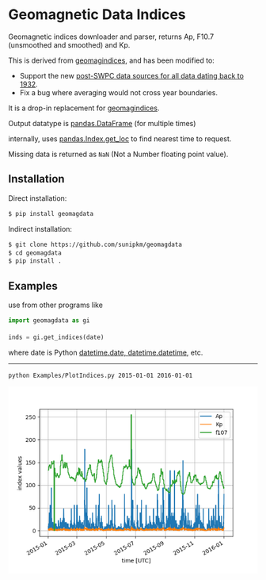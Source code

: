 # Geomagnetic Data Indices

Geomagnetic indices downloader and parser, returns Ap, F10.7 (unsmoothed and smoothed) and Kp.

This is derived from [geomagindices](https://pypi.org/project/geomagindices/), and has been modified to:

- Support the new [post-SWPC data sources for all data dating back to 1932](ftp://ftp.gfz-potsdam.de/pub/home/obs/Kp_ap_Ap_SN_F107/).
- Fix a bug where averaging would not cross year boundaries.

It is a drop-in replacement for [geomagindices](https://pypi.org/project/geomagindices/).

Output datatype is
[pandas.DataFrame](http://pandas.pydata.org/pandas-docs/stable/reference/frame.html)
(for multiple times)

internally, uses
[pandas.Index.get_loc](https://pandas.pydata.org/pandas-docs/stable/reference/api/pandas.Index.get_loc.html)
to find nearest time to request.

Missing data is returned as `NaN` (Not a Number floating point value).

## Installation
Direct installation:
```sh
$ pip install geomagdata
```

Indirect installation:
```sh
$ git clone https://github.com/sunipkm/geomagdata
$ cd geomagdata
$ pip install .
```

## Examples

use from other programs like

```python
import geomagdata as gi

inds = gi.get_indices(date)
```

where date is Python
[datetime.date, datetime.datetime](https://docs.python.org/3/library/datetime.html), etc.

---

```sh
python Examples/PlotIndices.py 2015-01-01 2016-01-01
```

![2015 Ap F10.7](./tests/2015.png)
